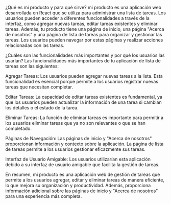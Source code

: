 ¿Qué es mi producto y para qué sirve?
mi producto es una aplicación web desarrollada en React que se utiliza para administrar una lista de tareas. Los usuarios pueden acceder a diferentes funcionalidades a través de la interfaz, como agregar nuevas tareas, editar tareas existentes y eliminar tareas. Además, tu producto tiene una página de inicio, una página "Acerca de nosotros" y una página de lista de tareas para organizar y gestionar las tareas. Los usuarios pueden navegar por estas páginas y realizar acciones relacionadas con las tareas.

¿Cuáles son las funcionalidades más importantes y por qué los usuarios las usarían?
Las funcionalidades más importantes de tu aplicación de lista de tareas son las siguientes:

Agregar Tareas: Los usuarios pueden agregar nuevas tareas a la lista. Esta funcionalidad es esencial porque permite a los usuarios registrar nuevas tareas que necesitan completar.

Editar Tareas: La capacidad de editar tareas existentes es fundamental, ya que los usuarios pueden actualizar la información de una tarea si cambian los detalles o el estado de la tarea.

Eliminar Tareas: La función de eliminar tareas es importante para permitir a los usuarios eliminar tareas que ya no son relevantes o que se han completado.

Páginas de Navegación: Las páginas de inicio y "Acerca de nosotros" proporcionan información y contexto sobre la aplicación. La página de lista de tareas permite a los usuarios gestionar eficazmente sus tareas.

Interfaz de Usuario Amigable: Los usuarios utilizarían esta aplicación debido a su interfaz de usuario amigable que facilita la gestión de tareas.

En resumen, mi producto es una aplicación web de gestión de tareas que permite a los usuarios agregar, editar y eliminar tareas de manera eficiente, lo que mejora su organización y productividad. Además, proporciona información adicional sobre las páginas de inicio y "Acerca de nosotros" para una experiencia más completa.